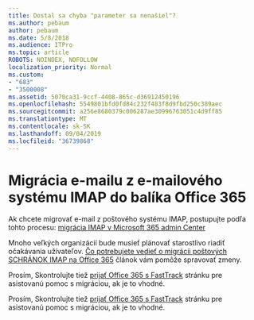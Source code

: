 ```yaml
---
title: Dostal sa chyba "parameter sa nenašiel"?
ms.author: pebaum
author: pebaum
ms.date: 5/8/2018
ms.audience: ITPro
ms.topic: article
ROBOTS: NOINDEX, NOFOLLOW
localization_priority: Normal
ms.custom:
- "683"
- "3500008"
ms.assetid: 5070ca31-9ccf-4408-865c-d36912450196
ms.openlocfilehash: 5549801bfd0fd84c232f483f8d9fbd250c389aec
ms.sourcegitcommit: a256e8680379c006287ae30996763051c4d9ff85
ms.translationtype: MT
ms.contentlocale: sk-SK
ms.lasthandoff: 09/04/2019
ms.locfileid: "36739868"
---
```

# <a name="migrating-email-from-imap-email-system-to-office-365"></a>Migrácia e-mailu z e-mailového systému IMAP do balíka Office 365

Ak chcete migrovať e-mail z poštového systému IMAP, postupujte podľa tohto procesu: [migrácia IMAP v Microsoft 365 admin Center](https://docs.microsoft.com/Exchange/mailbox-migration/migrating-imap-mailboxes/imap-migration-in-the-admin-center)
  
Mnoho veľkých organizácií bude musieť plánovať starostlivo riadiť očakávania užívateľov. [Čo potrebujete vedieť o migrácii poštových SCHRÁNOK IMAP na Office 365](https://docs.microsoft.com/Exchange/mailbox-migration/migrating-imap-mailboxes/migrating-imap-mailboxes) článok vám pomôže spravovať zmeny.

Prosím, Skontrolujte tiež [prijať Office 365 s FastTrack](https://www.microsoft.com/fasttrack/microsoft-365/office-365) stránku pre asistovanú pomoc s migráciou, ak je to vhodné.
  

Prosím, Skontrolujte tiež [prijať Office 365 s FastTrack](https://www.microsoft.com/fasttrack/microsoft-365/office-365) stránku pre asistovanú pomoc s migráciou, ak je to vhodné.
  